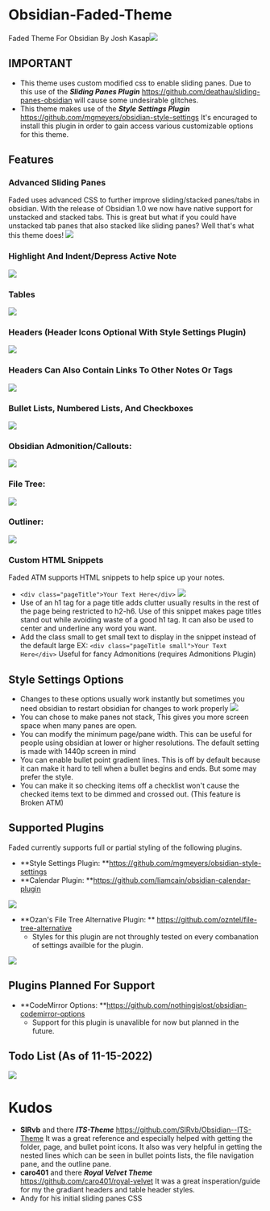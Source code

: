 # Obsidian-Faded-Theme
Faded Theme For Obsidian By Josh Kasap![](Images/Faded.png)

## IMPORTANT
- This theme uses custom modified css to enable sliding panes. Due to this use of the ***Sliding Panes Plugin*** https://github.com/deathau/sliding-panes-obsidian will cause some undesirable glitches.
- This theme makes use of the ***Style Settings Plugin*** https://github.com/mgmeyers/obsidian-style-settings It's encuraged to install this plugin in order to gain access various customizable options for this theme.
## Features 
### Advanced Sliding Panes
Faded uses advanced CSS to further improve sliding/stacked panes/tabs in obsidian. With the release of Obsidian 1.0 we now have native support for unstacked and stacked tabs. This is great but what if you could have unstacked tab panes that also stacked like sliding panes? Well that's what this theme does! ![](Images/AdvancedSlidingPanesLayouts.png)
### Highlight And Indent/Depress Active Note
![](Images/ActivePage.png)
### Tables
![](Images/Table.png)
### Headers (Header Icons Optional With Style Settings Plugin)
![](Images/Headers.png)
### Headers Can Also Contain Links To Other Notes Or Tags
![](Images/HeaderTags&Links.png)
### Bullet Lists, Numbered Lists, And Checkboxes
![](Images/ListsAndCheckboxes.png)
### Obsidian Admonition/Callouts:
![](Images/Admonition.png)
### File Tree:
![](Images/FileTree.png)
### Outliner:
![](Images/Outliner.png)
### Custom HTML Snippets
Faded ATM supports HTML snippets to help spice up your notes. 
- `<div class="pageTitle">Your Text Here</div>` 
![](Images/pageTitle.png)
- Use of an h1 tag for a page title adds clutter usually results in the rest of the page being restricted to h2-h6. Use of this snippet makes page titles stand out while avoiding waste of a good h1 tag. It can also be used to center and underline any word you want. 
- Add the class small to get small text to display in the snippet instead of the default large EX: `<div class="pageTitle small">Your Text Here</div>` Useful for fancy Admonitions (requires Admonitions Plugin)
## Style Settings Options
- Changes to these options usually work instantly but sometimes you need obsidian to restart obsidian for changes to work properly
![](Images/StyleSettings.png)
- You can chose to make panes not stack, This gives you more screen space when many panes are open.
-  You can modify the minimum page/pane width. This can be useful for people using obsidian at lower or higher resolutions. The default setting is made with 1440p screen in mind
-  You can enable bullet point gradient lines. This is off by default because it can make it hard to tell when a bullet begins and ends. But some may prefer the style. 
-  You can make it so checking items off a checklist won't cause the checked items text to be dimmed and crossed out. (This feature is Broken ATM)
## Supported Plugins
Faded currently supports full or partial styling of the following plugins. 
- **Style Settings Plugin: **https://github.com/mgmeyers/obsidian-style-settings
- **Calendar Plugin: **https://github.com/liamcain/obsidian-calendar-plugin

![](Images/Calendar.png)
- **Ozan's File Tree Alternative Plugin: ** https://github.com/ozntel/file-tree-alternative
	- Styles for this plugin are not throughly tested on every combanation of settings availble for the plugin. 

![](Images/OzanFileTree.png)
## Plugins Planned For Support
- **CodeMirror Options: **https://github.com/nothingislost/obsidian-codemirror-options
	- Support for this plugin is unavalible for now but planned in the future. 
## Todo List (As of 11-15-2022)
![](Images/TodoList.png)
# Kudos
- **SlRvb** and there ***ITS-Theme*** https://github.com/SlRvb/Obsidian--ITS-Theme It was a great reference and especially helped with getting the folder, page, and bullet point icons. It also was very helpful in getting the nested lines which can be seen in bullet points lists, the file navigation pane, and the outline pane. 
- **caro401** and there ***Royal Velvet Theme*** https://github.com/caro401/royal-velvet It was a great insperation/guide for my the gradiant headers and table header styles.
- Andy for his initial sliding panes CSS

